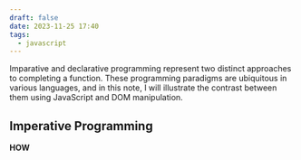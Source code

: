 ```yaml
---
draft: false
date: 2023-11-25 17:40
tags:
  - javascript
---
```


Imparative and declarative programming represent two distinct approaches to completing a function. These programming paradigms are ubiquitous in various languages, and in this note, I will illustrate the contrast between them using JavaScript and DOM manipulation.

## Imperative Programming

**HOW**
